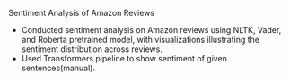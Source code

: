Sentiment Analysis of Amazon Reviews

- Conducted sentiment analysis on Amazon reviews using NLTK, Vader, and Roberta pretrained model, with visualizations illustrating the sentiment distribution across reviews.
- Used Transformers pipeline to show sentiment of given sentences(manual).
